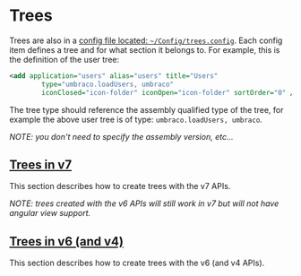 # Trees

Trees are also in a [config file located: `~/Config/trees.config`](../../Reference/Config/trees/index.md). Each config item defines a tree and for what section it belongs to. For example, this is the definition of the user tree:

```xml
<add application="users" alias="users" title="Users" 
        type="umbraco.loadUsers, umbraco" 
        iconClosed="icon-folder" iconOpen="icon-folder" sortOrder="0" />
```

The tree type should reference the assembly qualified type of the tree, for example the above user tree is of type: `umbraco.loadUsers, umbraco`. 

*NOTE: you don't need to specify the assembly version, etc...*

## [Trees in v7](trees-v7.md)

This section describes how to create trees with the v7 APIs.

*NOTE: trees created with the v6 APIs will still work in v7 but will not have angular view support.*

## [Trees in v6 (and v4)](trees-v6.md)

This section describes how to create trees with the v6 (and v4 APIs).